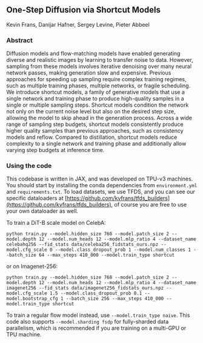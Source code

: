 ## One-Step Diffusion via Shortcut Models 

Kevin Frans, Danijar Hafner, Sergey Levine, Pieter Abbeel

### Abstract
Diffusion models and flow-matching models have enabled generating diverse and realistic images by learning to transfer noise to data.
However, sampling from these models involves iterative denoising over many neural network passes, making generation slow and expensive.
Previous approaches for speeding up sampling require complex training regimes, such as multiple training phases, multiple networks, or fragile scheduling.
We introduce shortcut models, a family of generative models that use a single network and training phase to produce high-quality samples in a single or multiple sampling steps.
Shortcut models condition the network not only on the current noise level but also on the desired step size, allowing the model to skip ahead in the generation process.
Across a wide range of sampling step budgets, shortcut models consistently produce higher quality samples than previous approaches, such as consistency models and reflow.
Compared to distillation, shortcut models reduce complexity to a single network and training phase and additionally allow varying step budgets at inference time.

### Using the code

This codebase is written in JAX, and was developed on TPU-v3 machines. You should start by installing the conda dependencies from `environment.yml` and `requirements.txt`. To load datasets, we use TFDS, and you can see our specific dataloaders at [https://github.com/kvfrans/tfds_builders](https://github.com/kvfrans/tfds_builders), of course you are free to use your own dataloader as well. 

To train a DiT-B scale model on CelebA:
```
python train.py --model.hidden_size 768 --model.patch_size 2 --model.depth 12 --model.num_heads 12 --model.mlp_ratio 4 --dataset_name celebahq256 --fid_stats data/celeba256_fidstats_ours.npz --model.cfg_scale 0 --model.class_dropout_prob 1 --model.num_classes 1 --batch_size 64 --max_steps 410_000 --model.train_type shortcut
```
or on Imagenet-256:
``` 
python train.py --model.hidden_size 768 --model.patch_size 2 --model.depth 12 --model.num_heads 12 --model.mlp_ratio 4 --dataset_name imagenet256 --fid_stats data/imagenet256_fidstats_ours.npz --model.cfg_scale 1.5 --model.class_dropout_prob 0.1 --model.bootstrap_cfg 1 --batch_size 256 --max_steps 410_000 --model.train_type shortcut
```

To train a regular flow model instead, use `--model.train_type naive`. This code also supports `--model.sharding fsdp` for fully-sharded data parallelism, which is recommended if you are training on a multi-GPU or TPU machine.